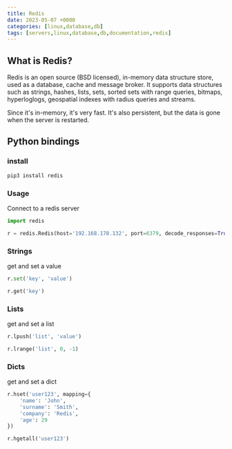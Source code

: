 ```yaml
---
title: Redis
date: 2023-05-07 +0000
categories: [linux,database,db]
tags: [servers,linux,database,db,documentation,redis]
---
```


## What is Redis?

Redis is an open source (BSD licensed), in-memory data structure store, used as a database, cache and message broker. It supports data structures such as strings, hashes, lists, sets, sorted sets with range queries, bitmaps, hyperloglogs, geospatial indexes with radius queries and streams.

Since it's in-memory, it's very fast. It's also persistent, but the data is gone when the server is restarted.

## Python bindings

### install

```bash
pip3 install redis
```

### Usage

Connect to a redis server

```python
import redis

r = redis.Redis(host='192.168.178.132', port=6379, decode_responses=True)
```

### Strings

get and set a value

```python
r.set('key', 'value')
```

```python
r.get('key')
```

### Lists

get and set a list

```python
r.lpush('list', 'value')
```

```python
r.lrange('list', 0, -1)
```

### Dicts

get and set a dict

```python
r.hset('user123', mapping={
    'name': 'John',
    'surname': 'Smith',
    'company': 'Redis',
    'age': 29
})
```

```python
r.hgetall('user123')
```
